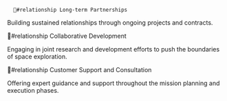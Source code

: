       🤝#relationship Long-term Partnerships

Building sustained relationships through ongoing projects and contracts.

🤝#relationship Collaborative Development

Engaging in joint research and development efforts to push the boundaries of space exploration.

🤝#relationship Customer Support and Consultation

Offering expert guidance and support throughout the mission planning and execution phases.

